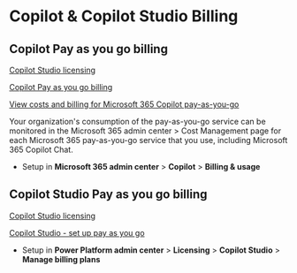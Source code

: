 # Copilot & Copilot Studio Billing

## Copilot Pay as you go billing

[Copilot Studio licensing](https://learn.microsoft.com/en-us/microsoft-copilot-studio/billing-licensing?source=recommendations)

[Copilot Pay as you go billing](https://learn.microsoft.com/en-us/copilot/microsoft-365/pay-as-you-go/overview)

[View costs and billing for Microsoft 365 Copilot pay-as-you-go](https://learn.microsoft.com/en-us/copilot/microsoft-365/pay-as-you-go/view-cost)

Your organization's consumption of the pay-as-you-go service can be monitored in the Microsoft 365 admin center > Cost Management page for each Microsoft 365 pay-as-you-go service that you use, including Microsoft 365 Copilot Chat.

- Setup in **Microsoft 365 admin center** > **Copilot** > **Billing & usage**

## Copilot Studio Pay as you go billing

[Copilot Studio licensing](https://learn.microsoft.com/en-us/microsoft-copilot-studio/billing-licensing)

[Copilot Studio - set up pay as you go](https://learn.microsoft.com/en-us/power-platform/admin/pay-as-you-go-set-up)

- Setup in **Power Platform admin center** > **Licensing** > **Copilot Studio** > **Manage billing plans**
